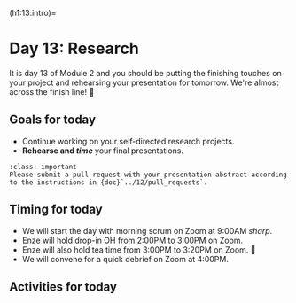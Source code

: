 (h1:13:intro)=
# Day 13: Research

It is day 13 of Module 2 and you should be putting the finishing touches on your project and rehearsing your presentation for tomorrow.
We're almost across the finish line! 🏁



## Goals for today

- Continue working on your self-directed research projects.
- **Rehearse and _time_** your final presentations.

```{admonition} Milestone
:class: important
Please submit a pull request with your presentation abstract according to the instructions in {doc}`../12/pull_requests`.
```


## Timing for today

- We will start the day with morning scrum on Zoom at 9:00AM _sharp_.
- Enze will hold drop-in OH from 2:00PM to 3:00PM on Zoom.
- Enze will also hold tea time from 3:00PM to 3:20PM on Zoom. 🍵
- We will convene for a quick debrief on Zoom at 4:00PM.



## Activities for today

```{tableofcontents}
```


